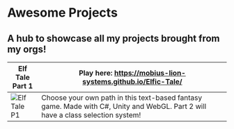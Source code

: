 # Awesome Projects


## A hub to showcase all my projects brought from my orgs!






Elf Tale Part 1 | Play here: https://mobius-lion-systems.github.io/Elfic-Tale/
------------ | ------------- 
![Elf Tale P1](/img/elftale1.gif) | Choose your own path in this text-based fantasy game. Made with C#, Unity and WebGL. Part 2 will have a class selection system! 




